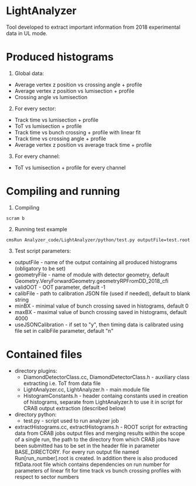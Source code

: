 # LightAnalyzer

Tool developed to extract important information from 2018 experimental data in UL mode.

# Produced histograms

1. Global data:

* Average vertex z position vs crossing angle + profile
* Average vertex z position vs lumisection + profile
* Crossing angle vs lumisection

2. For every sector:

* Track time vs lumisection + profile
* ToT vs lumisection + profile
* Track time vs bunch crossing + profile with linear fit
* Track time vs crossing angle + profile
* Average vertex z position vs average track time + profile

3. For every channel:

* ToT vs lumisection + profile for every channel

# Compiling and running

1. Compiling
```
scram b
```

2. Running test example
```
cmsRun Analyzer_code/LightAnalyzer/python/test.py outputFile=test.root
```

3. Test script parameters:

* outputFile - name of the output containing all produced histograms (obligatory to be set)
* geometryFile - name of module with detector geometry, default Geometry.VeryForwardGeometry.geometryRPFromDD_2018_cfi
* validOOT - OOT parameter, default -1
* calibFile - path to calibration JSON file (used if needed), default to blank string
* minBX - minimal value of bunch crossing saved in histograms, default 0
* maxBX - maximal value of bunch crossing saved in histograms, default 4000
* useJSONCalibration - if set to "y", then timing data is calibrated using file set in calibFile parameter, default "n"

# Contained files

* directory plugins:
    * DiamondDetectorClass.cc, DiamondDetectorClass.h - auxiliary class extracting i.e. ToT from data file
    * LightAnalyzer.cc, LightAnalyzer.h - main module file
    * HistogramConstants.h - header containg constants used in creation of histograms, separate from LightAnalyzer.h to use it in script for CRAB output extraction (described below)
* directory python:
    * test.py - script used to run analyzer job
* extractHistograms.cc, extractHistograms.h - ROOT script for extracting data from CRAB jobs output files and merging results within the scope of a single run, the path to the directory from which CRAB jobs have been submitted has to be set in the header file in parameter BASE_DIRECTORY. For every run output file named Run[run_number].root is created. In addition there is also produced fitData.root file which contains dependencies on run number for parameters of linear fit for time track vs bunch crossing profiles with respect to sector numbers
